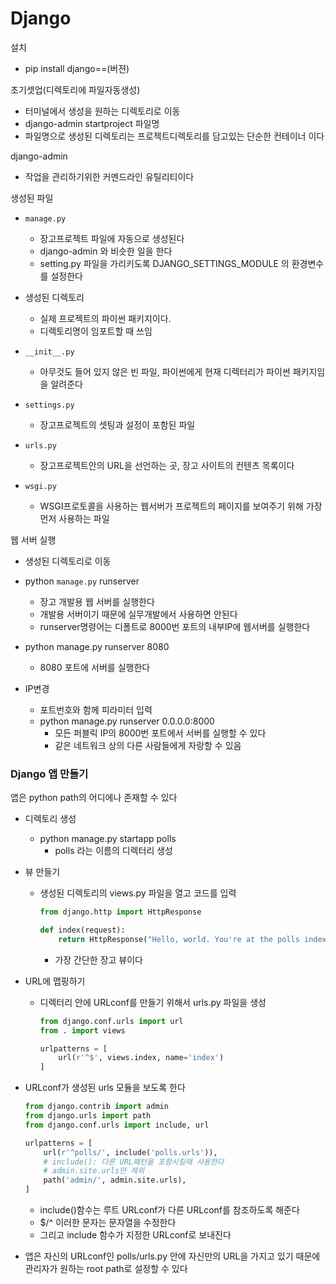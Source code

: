 # Django 
설치
- pip install django==(버젼)

초기셋업(디렉토리에 파일자동생성)
- 터미널에서 생성을 원하는 디렉토리로 이동
- django-admin startproject 파일명
- 파일명으로 생성된 디렉토리는 프로젝트디렉토리를 담고있는 단순한 컨테이너 이다

django-admin 
- 작업을 관리하기위한 커멘드라인 유틸리티이다

생성된 파일

- ```manage.py```
    - 장고프로젝트 파일에 자동으로 생성된다
    - django-admin 와 비슷한 일을 한다
    - setting.py 파일을 가리키도록 DJANGO_SETTINGS_MODULE 의 환경변수를 설정한다

- 생성된 디렉토리
    - 실제 프로젝트의 파이썬 패키지이다.
    - 디렉토리명이 임포트할 때 쓰임

- ```__init__.py```
    - 아무것도 들어 있지 않은 빈 파일, 파이썬에게 현재 디렉터리가 파이썬 패키지임을 알려준다

- ```settings.py```
    - 장고프로젝트의 셋팅과 설정이 포함된 파일

- ```urls.py```
    - 장고프로젝트안의 URL을 선언하는 곳, 장고 사이트의 컨텐츠 목록이다

- ```wsgi.py```
    - WSGI프로토콜을 사용하는 웹서버가 프로젝트의 페이지를 보여주기 위해 가장먼저 사용하는 파일

웹 서버 실행
- 생성된 디렉토리로 이동
- python ```manage.py``` runserver 
    - 장고 개발용 웹 서버를 실행한다
    - 개발용 서버이기 때문에 실무개발에서 사용하면 안된다
    - runserver명령어는 디폴트로 8000번 포트의 내부IP에 웹서버를 실행한다

- python manage.py runserver 8080
    - 8080 포트에 서버를 실행한다

- IP변경
    - 포트번호와 함께 피라미터 입력
    - python manage.py runserver 0.0.0.0:8000
        - 모든 퍼블릭 IP의 8000번 포트에서 서버를 실행할 수 있다
        - 같은 네트워크 상의 다른 사람들에게 자랑할 수 있음

### Django 앱 만들기
앱은 python path의 어디에나 존재할 수 있다

- 디렉토리 생성
    - python manage.py startapp polls
        - polls 라는 이름의 디렉터리 생성
    
- 뷰 만들기
    - 생성된 디렉토리의 views.py 파일을 열고 코드를 입력
        ```py
        from django.http import HttpResponse

        def index(request):
            return HttpResponse("Hello, world. You're at the polls index.")
        ```
        - 가장 간단한 장고 뷰이다

- URL에 맵핑하기
    - 디렉터리 안에 URLconf를 만들기 위해서 urls.py 파일을 생성
        ```py
        from django.conf.urls import url
        from . import views

        urlpatterns = [
            url(r'^$', views.index, name='index')
        ]
        ```

- URLconf가 생성된 urls 모듈을 보도록 한다
    ```py
    from django.contrib import admin
    from django.urls import path
    from django.conf.urls import include, url

    urlpatterns = [
        url(r'^polls/', include('polls.urls')),
        # include(): 다른 URL패턴을 포함시킬때 사용한다
        # admin.site.urls만 제외
        path('admin/', admin.site.urls),
    ]
    ```
    - include()함수는 루트 URLconf가 다른 URLconf를 참조하도록 해준다
    - $/^ 이러한 문자는 문자열을 수정한다
    - 그리고 include 함수가 지정한 URLconf로 보내진다

- 앱은 자신의 URLconf인 polls/urls.py 안에 자신만의 URL을 가지고 있기 때문에 관리자가 원하는 root path로 설정할 수 있다